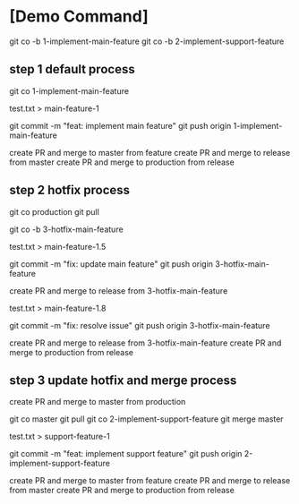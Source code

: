 # [Demo Command]

git co -b 1-implement-main-feature
git co -b 2-implement-support-feature

## step 1 default process

git co 1-implement-main-feature

test.txt > main-feature-1

git commit -m "feat: implement main feature"
git push origin 1-implement-main-feature

create PR and merge to master from feature
create PR and merge to release from master
create PR and merge to production from release

## step 2 hotfix process

git co production
git pull

git co -b 3-hotfix-main-feature

test.txt > main-feature-1.5

git commit -m "fix: update main feature"
git push origin 3-hotfix-main-feature

create PR and merge to release from 3-hotfix-main-feature

test.txt > main-feature-1.8

git commit -m "fix: resolve issue"
git push origin 3-hotfix-main-feature

create PR and merge to release from 3-hotfix-main-feature
create PR and merge to production from release

## step 3 update hotfix and merge process

create PR and merge to master from production

git co master
git pull
git co 2-implement-support-feature
git merge master

test.txt > support-feature-1

git commit -m "feat: implement support feature"
git push origin 2-implement-support-feature

create PR and merge to master from feature
create PR and merge to release from master
create PR and merge to production from release
